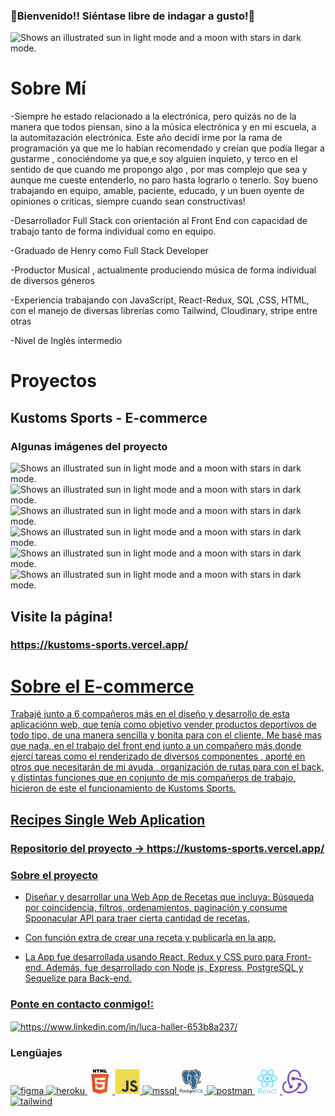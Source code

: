 ### 👋Bienvenido!! Siéntase libre de indagar a gusto!👋
<picture>
 
  <img alt="Shows an illustrated sun in light mode and a moon with stars in dark mode." src="https://user-images.githubusercontent.com/101752050/199622114-3378ab2f-294b-4d69-9658-66544ab7b2ca.gif">

 
</picture>

# Sobre Mí
-Siempre he estado relacionado a la electrónica, pero quizás no de la manera que todos piensan, sino a la música electrónica y en mi escuela, a la automitazación electrónica.
 Este año decidí irme por la rama de programación ya que me lo habían recomendado y creían que podía llegar a gustarme , conociéndome ya que,e soy alguien inquieto, y terco en el sentido de que cuando me propongo algo , por mas complejo que sea y aunque me cueste entenderlo, no paro hasta lograrlo o tenerlo.
Soy bueno trabajando en equipo, amable, paciente, educado, y un buen oyente de opiniones o criticas, siempre cuando sean constructivas! 

-Desarrollador Full Stack con orientación al Front End con capacidad de trabajo tanto de forma individual  como en equipo.

-Graduado de Henry como Full Stack Developer

-Productor Musical , actualmente produciendo música de forma individual de diversos géneros 

-Experiencia trabajando con JavaScript, React-Redux, SQL ,CSS, HTML, con el manejo de diversas librerías como Tailwind, Cloudinary, stripe entre otras

-Nivel de Inglés intermedio
# Proyectos

<h2>Kustoms Sports - E-commerce</h2>

<h3>Algunas imágenes del proyecto</h3>
<picture>
 
  <img alt="Shows an illustrated sun in light mode and a moon with stars in dark mode." src="https://user-images.githubusercontent.com/101752050/195197002-83647a49-32eb-42fd-9216-cbcae51dc508.png">
 
</picture>
<picture>
 
  <img alt="Shows an illustrated sun in light mode and a moon with stars in dark mode." src="https://user-images.githubusercontent.com/101752050/195199471-9a34335f-af78-4f1f-80ae-0e4ce4cad8a0.png">
 
</picture>
<picture>
 
  <img alt="Shows an illustrated sun in light mode and a moon with stars in dark mode." src="https://user-images.githubusercontent.com/101752050/195199603-a24b9609-66b8-4886-8248-b6f36947f803.png">
 
</picture>
<picture>
 
  <img alt="Shows an illustrated sun in light mode and a moon with stars in dark mode." src="https://user-images.githubusercontent.com/101752050/195200406-ddcaa584-1cad-416f-b49a-1ea4f4c198bc.png">
 
</picture>
<picture>
 
  <img alt="Shows an illustrated sun in light mode and a moon with stars in dark mode." src="https://user-images.githubusercontent.com/101752050/195203165-f4a02c73-2f40-4b26-b9bf-33b3181af47d.png">
 
</picture>
<picture>
 
  <img alt="Shows an illustrated sun in light mode and a moon with stars in dark mode." src="https://user-images.githubusercontent.com/101752050/195203204-bc51a9df-7de9-4a7c-9d72-931e9e8c9e38.png">
 
</picture>

<h2>Visite la página!<h3> <a href="https://kustoms-sports.vercel.app/" /> https://kustoms-sports.vercel.app/</h3></h2>

# Sobre el E-commerce
Trabajé junto a 6 compañeros más en el diseño y desarrollo de esta aplicaciónn web, que tenía como objetivo vender productos deportivos de todo tipo, de una manera sencilla y bonita para con el cliente.
Me basé mas que nada, en el trabajo del front end junto a un compañero más,donde ejercí tareas como el renderizado de diversos componentes , aporté en otros que necesitarán de mi ayuda , organización de rutas para con el back, y distintas funciones que en conjunto de mis compañeros de trabajo, hicieron de este el funcionamiento de Kustoms Sports.
<h2>Recipes Single Web Aplication</h2>
<h3>Repositorio del proyecto -><a href="https://github.com/lucahaller/PiFood" /> https://kustoms-sports.vercel.app/</h3></h3>

<h3> Sobre el proyecto </h3>

* Diseñar y desarrollar una Web App de Recetas que incluya: Búsqueda por coincidencia, filtros, ordenamientos, paginación y consume Spoonacular API para traer cierta     cantidad de recetas. 
* Con función extra de crear una receta y publicarla en la app.

* La App fue desarrollada usando React, Redux y CSS puro para Front-end. Además, fue desarrollado con Node js, Express, PostgreSQL y Sequelize para Back-end.


<h3 align="left">Ponte en contacto conmigo!:</h3>
<p align="left">
<a href="https://linkedin.com/in/https://www.linkedin.com/in/luca-haller-653b8a237/" target="blank"><img align="center" src="https://raw.githubusercontent.com/rahuldkjain/github-profile-readme-generator/master/src/images/icons/Social/linked-in-alt.svg" alt="https://www.linkedin.com/in/luca-haller-653b8a237/" height="30" width="40" /></a>
</p>

<h3 align="left">Lengüajes</h3>
<p align="left"> <a href="https://www.figma.com/" target="_blank" rel="noreferrer"> <img src="https://www.vectorlogo.zone/logos/figma/figma-icon.svg" alt="figma" width="40" height="40"/> </a> <a href="https://heroku.com" target="_blank" rel="noreferrer"> <img src="https://www.vectorlogo.zone/logos/heroku/heroku-icon.svg" alt="heroku" width="40" height="40"/> </a> <a href="https://www.w3.org/html/" target="_blank" rel="noreferrer"> <img src="https://raw.githubusercontent.com/devicons/devicon/master/icons/html5/html5-original-wordmark.svg" alt="html5" width="40" height="40"/> </a> <a href="https://developer.mozilla.org/en-US/docs/Web/JavaScript" target="_blank" rel="noreferrer"> <img src="https://raw.githubusercontent.com/devicons/devicon/master/icons/javascript/javascript-original.svg" alt="javascript" width="40" height="40"/> </a> <a href="https://www.microsoft.com/en-us/sql-server" target="_blank" rel="noreferrer"> <img src="https://www.svgrepo.com/show/303229/microsoft-sql-server-logo.svg" alt="mssql" width="40" height="40"/> </a> <a href="https://www.postgresql.org" target="_blank" rel="noreferrer"> <img src="https://raw.githubusercontent.com/devicons/devicon/master/icons/postgresql/postgresql-original-wordmark.svg" alt="postgresql" width="40" height="40"/> </a> <a href="https://postman.com" target="_blank" rel="noreferrer"> <img src="https://www.vectorlogo.zone/logos/getpostman/getpostman-icon.svg" alt="postman" width="40" height="40"/> </a> <a href="https://reactjs.org/" target="_blank" rel="noreferrer"> <img src="https://raw.githubusercontent.com/devicons/devicon/master/icons/react/react-original-wordmark.svg" alt="react" width="40" height="40"/> </a> <a href="https://redux.js.org" target="_blank" rel="noreferrer"> <img src="https://raw.githubusercontent.com/devicons/devicon/master/icons/redux/redux-original.svg" alt="redux" width="40" height="40"/> </a> <a href="https://tailwindcss.com/" target="_blank" rel="noreferrer"> <img src="https://www.vectorlogo.zone/logos/tailwindcss/tailwindcss-icon.svg" alt="tailwind" width="40" height="40"/> </a> </p>









